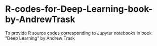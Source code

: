 # R-codes-for-Deep-Learning-book-by-AndrewTrask
To provide R source codes corresponding to Jupyter notebooks in book "Deep Learning" by Andrew Trask
